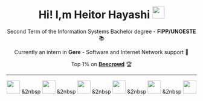 <h1 align="center">Hi! I,m Heitor Hayashi <img src="https://media.tenor.com/images/30169e4a670daf12443df7d2dd140176/tenor.gif" height="32" /></h1>

<p align="center">Second Term of the Information Systems Bachelor degree - <b>FIPP/UNOESTE</b> 📚</p>
<p align="center">Currently an intern in <b>Gere</b> - Software and Internet Network support 💼</p>
<p align="center">Top 1% on <a href="https://judge.beecrowd.com/pt/profile/969858" target="_blank"><b>Beecrowd</b></a> 🏆</p>
<hr>
<p align="center">
            <img width="35px" src="https://cdn.jsdelivr.net/gh/devicons/devicon@latest/icons/c/c-plain.svg" />
            &2nbsp
            <img width="35px" src="https://cdn.jsdelivr.net/gh/devicons/devicon@latest/icons/css3/css3-plain.svg" />
            &2nbsp
            <img width="35px" src="https://cdn.jsdelivr.net/gh/devicons/devicon@latest/icons/html5/html5-plain.svg" />
            &2nbsp
            <img width="35px" src="https://cdn.jsdelivr.net/gh/devicons/devicon@latest/icons/javascript/javascript-plain.svg" />
            &2nbsp
            <img width="35px" src="https://cdn.jsdelivr.net/gh/devicons/devicon@latest/icons/mysql/mysql-original.svg" />
            &2nbsp
            <img width="35px" src="https://cdn.jsdelivr.net/gh/devicons/devicon@latest/icons/python/python-plain.svg" />
          
</p>
